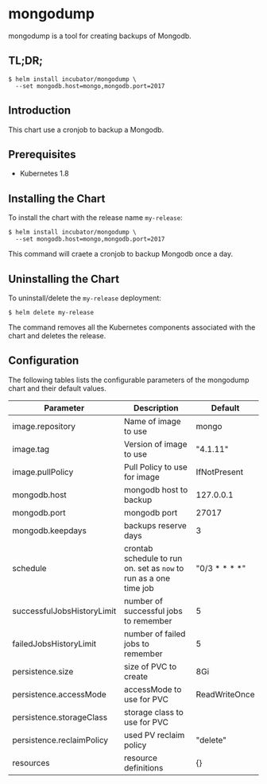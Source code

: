 # mongodump

mongodump is a tool for creating backups of Mongodb.

## TL;DR;

```console
$ helm install incubator/mongodump \
  --set mongodb.host=mongo,mongodb.port=2017
```

## Introduction

This chart use a cronjob to backup a Mongodb.

## Prerequisites

-   Kubernetes 1.8

## Installing the Chart

To install the chart with the release name `my-release`:

```console
$ helm install incubator/mongodump \
  --set mongodb.host=mongo,mongodb.port=2017
```

This command will craete a cronjob to backup Mongodb once a day.

## Uninstalling the Chart

To uninstall/delete the `my-release` deployment:

```console
$ helm delete my-release
```

The command removes all the Kubernetes components associated with the chart and deletes the release.

## Configuration

The following tables lists the configurable parameters of the mongodump chart and their default values.

| Parameter                                     | Description                                                  | Default            |
| --------------------------------------------- | ------------------------------------------------------------ | ------------------ |
| image.repository                              | Name of image to use                                         | mongo              |
| image.tag                                     | Version of image to use                                      | "4.1.11"           |
| image.pullPolicy                              | Pull Policy to use for image                                 | IfNotPresent       |
| mongodb.host                                  | mongodb host to backup                                       | 127.0.0.1          |
| mongodb.port                                  | mongodb port                                                 | 27017              |
| mongodb.keepdays                              | backups reserve days                                         | 3                  |
| schedule                                      | crontab schedule to run on. set as `now` to run as a one time job | "0/3 \* \* \* \*"  |
| successfulJobsHistoryLimit                    | number of successful jobs to remember                        | 5                  |
| failedJobsHistoryLimit                        | number of failed jobs to remember                            | 5                  |
| persistence.size                              | size of PVC to create                                        | 8Gi                |
| persistence.accessMode                        | accessMode to use for PVC                                    | ReadWriteOnce      |
| persistence.storageClass                      | storage class to use for PVC                                 |                    |
| persistence.reclaimPolicy                     | used PV reclaim policy                                       | "delete"           |
| resources                                     | resource definitions                                         | {}                 |
